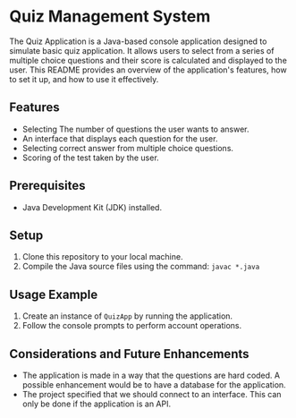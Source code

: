 
# Quiz Management System

The Quiz Application is a Java-based console application designed to simulate basic quiz application. It allows users to select from a series of multiple choice questions and their score is calculated and displayed to the user. This README provides an overview of the application's features, how to set it up, and how to use it effectively.

## Features

- Selecting The number of questions the user wants to answer.
- An interface that displays each question for the user.
- Selecting correct answer from multiple choice questions.
- Scoring of the test taken by the user.

## Prerequisites

- Java Development Kit (JDK) installed.

## Setup

1. Clone this repository to your local machine.
2. Compile the Java source files using the command: `javac *.java`

## Usage Example

1. Create an instance of `QuizApp` by running the application.
2. Follow the console prompts to perform account operations.

## Considerations and Future Enhancements

- The application is made in a way that the questions are hard coded. A possible enhancement would be to have a database for the application.
- The project specified that we should connect to an interface. This can only be done if the application is an API. 

